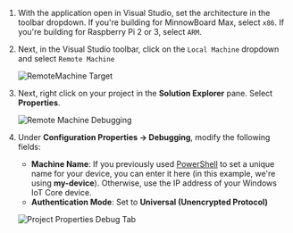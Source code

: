 1. With the application open in Visual Studio, set the architecture in the toolbar dropdown. If you're building for MinnowBoard Max, select `x86`.  If you're building for Raspberry Pi 2 or 3, select `ARM`.

2. Next, in the Visual Studio toolbar, click on the `Local Machine` dropdown and select `Remote Machine`<br/>

    ![RemoteMachine Target]({{site.baseurl}}/images/AppDeployment/cpp-remote-machine-debugging.png)

3. Next, right click on your project in the **Solution Explorer** pane. Select **Properties**. 

    ![Remote Machine Debugging]({{site.baseurl}}/images/AppDeployment/cpp-project-properties.PNG)

4. Under **Configuration Properties -> Debugging**, modify the following fields:

	* **Machine Name**: If you previously used [PowerShell]({{site.baseurl}}/{{page.lang}}/win10/samples/PowerShell.htm) to set a unique name for your device, you can enter it here (in this example, we're using **my-device**). 
Otherwise, use the IP address of your Windows IoT Core device.
	* **Authentication Mode**: Set to **Universal (Unencrypted Protocol)**

    ![Project Properties Debug Tab]({{site.baseurl}}/images/AppDeployment/cpp-debug-project-properties.PNG)